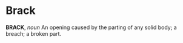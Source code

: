 # Brack

**BRACK**, _noun_ An opening caused by the parting of any solid body; a breach; a broken part.